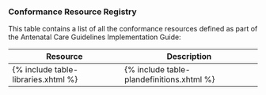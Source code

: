 ### Conformance Resource Registry

This table contains a list of all the conformance resources
defined as part of the Antenatal Care Guidelines Implementation Guide:

|Resource|Description|
|---|----|
|{% include table-libraries.xhtml %}|{% include table-plandefinitions.xhtml %}|
